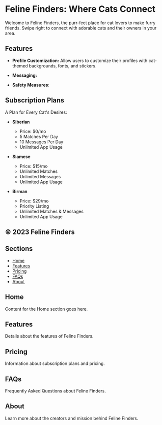 # Feline Finders: Where Cats Connect

Welcome to Feline Finders, the purr-fect place for cat lovers to make furry friends. Swipe right to connect with adorable cats and their owners in your area.

## Features

- **Profile Customization:** Allow users to customize their profiles with cat-themed backgrounds, fonts, and stickers.
  
- **Messaging:** 
  
- **Safety Measures:** 

## Subscription Plans

A Plan for Every Cat's Desires:

- **Siberian**
  - Price: $0/mo
  - 5 Matches Per Day
  - 10 Messages Per Day
  - Unlimited App Usage

- **Siamese**
  - Price: $15/mo
  - Unlimited Matches
  - Unlimited Messages
  - Unlimited App Usage

- **Birman**
  - Price: $29/mo
  - Priority Listing
  - Unlimited Matches & Messages
  - Unlimited App Usage

## © 2023 Feline Finders

## Sections

- [Home](#home)
- [Features](#features)
- [Pricing](#pricing)
- [FAQs](#faqs)
- [About](#about)

## Home

Content for the Home section goes here.

## Features

Details about the features of Feline Finders.

## Pricing

Information about subscription plans and pricing.

## FAQs

Frequently Asked Questions about Feline Finders.

## About

Learn more about the creators and mission behind Feline Finders.
